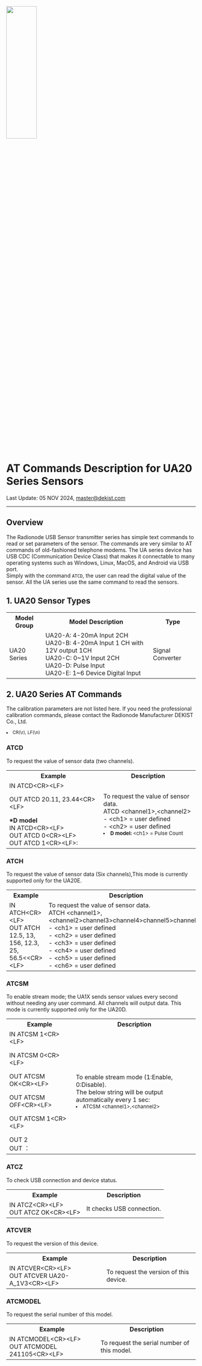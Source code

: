 
<img src="https://github.com/user-attachments/assets/771264bf-60dc-46db-bd62-2f0d790b0e11" width="40%" height="30%">

<body>

<h1>AT Commands Description for UA20 Series Sensors</h1>
<p>Last Update: 05 NOV 2024, <a href="mailto:master@dekist.com">master@dekist.com</a></p>

<hr>

<h2>Overview</h2>
<p>The Radionode USB Sensor transmitter series has simple text commands to read or set parameters of the sensor. The commands are very similar to AT commands of old-fashioned telephone modems. The UA series device has USB CDC (Communication Device Class) that makes it connectable to many operating systems such as Windows, Linux, MacOS, and Android via USB port.<br>
  Simply with the command <code>ATCD</code>, the user can read the digital value of the sensor. All the UA series use the same command to read the sensors.</p>

<h2>1. UA20 Sensor Types</h2>
<table>
    <tr>
        <th>Model Group</th>
        <th>Model Description</th>
        <th>Type</th>
    </tr>
    <tr>
        <td>UA20 Series</td>
        <td>
        UA20-A:  4-20mA Input  2CH<br>
        UA20-B:  4-20mA Input 1 CH with 12V output 1CH<br>
        UA20-C:  0~1V Input  2CH<br>
        UA20-D:  Pulse Input<br> 
        UA20-E:  1~6 Device Digital Input
        </td>
        <td>Signal Converter</td>
    </tr>
</table>

<h2>2. UA20 Series AT Commands</h2>
<p>The calibration parameters are not listed here. If you need the professional calibration commands, please contact the Radionode Manufacturer DEKIST Co., Ltd.</p>
<li style="font-size: smaller;"> CR(\r), LF(\n)</li>

<h3>ATCD</h3>
<p>To request the value of sensor data (two channels).</p>
<table>
    <tr>
        <th>Example</th>
        <th>Description</th>
    </tr>
    <tr>
        <td>
            IN ATCD&lt;CR&gt;&lt;LF&gt;<br>
           <p>OUT ATCD 20.11, 23.44&lt;CR&gt;&lt;LF&gt;</p>
            <strong>*D model</strong><br>
            IN ATCD&lt;CR&gt;&lt;LF&gt;<br>
            OUT ATCD 0&lt;CR&gt;&lt;LF&gt;<br>
            OUT ATCD 1&lt;CR&gt;&lt;LF&gt;:
        </td>
        <td>
            To request the value of sensor data.<br>
            ATCD &lt;channel1&gt;,&lt;channel2&gt;<br>
            - &lt;ch1&gt; = user defined<br>
            - &lt;ch2&gt; = user defined<br>
            <li style="font-size: smaller;"><strong>D model:</strong> &lt;ch1&gt; = Pulse Count</li>
        </td>
    </tr>
</table>

<h3>ATCH</h3>
<p>To request the value of sensor data (Six channels),This mode is currently supported only for the UA20E.</p>
<table>
    <tr>
        <th>Example</th>
        <th>Description</th>
    </tr>
    <tr>
        <td>
            IN ATCH&lt;CR&gt;&lt;LF&gt;<br>
            OUT ATCH 12.5, 13, 156, 12.3, 25, 56.5<&lt;CR&gt;&lt;LF&gt;<br>
        </td>
        <td>
            To request the value of sensor data.<br>
            ATCH &lt;channel1&gt;,&lt;channel2&gt;channel3&gt;channel4&gt;channel5&gt;channel6&gt;<br>
            - &lt;ch1&gt; = user defined<br>
            - &lt;ch2&gt; = user defined<br>
            - &lt;ch3&gt; = user defined<br>
            - &lt;ch4&gt; = user defined<br>
            - &lt;ch5&gt; = user defined<br>
            - &lt;ch6&gt; = user defined<br>
        </td>
    </tr>
</table>

<h3>ATCSM</h3>
<p>To enable stream mode; the UA1X sends sensor values every second without needing any user command. All channels will output data. This mode is currently supported only for the UA20D.</p>
<table>
    <tr>
        <th>Example</th>
        <th>Description</th>
    </tr>
    <tr>
        <td>
            IN ATCSM 1&lt;CR&gt;&lt;LF&gt;<br>
            <p>IN ATCSM 0&lt;CR&gt;&lt;LF&gt;</P>
            OUT ATCSM OK&lt;CR&gt;&lt;LF&gt;<br>
            <p>OUT ATCSM OFF&lt;CR&gt;&lt;LF></P>
            <p>OUT ATCSM 1&lt;CR&gt;&lt;LF&gt;</P>
            OUT 2<br>
            OUT ：
        </td>
        <td>To enable stream mode (1:Enable, 0:Disable).<br>
          The below string will be output automatically every 1 sec:<br>
         <li style="font-size: smaller;">ATCSM &lt;channel1&gt;,&lt;channel2&gt;</li>
        </td>
    </tr>
</table>

<h3>ATCZ</h3>
<p>To check USB connection and device status.</p>
<table>
    <tr>
        <th>Example</th>
        <th>Description</th>
    </tr>
    <tr>
        <td>IN ATCZ&lt;CR&gt;&lt;LF&gt;<br>OUT ATCZ OK&lt;CR&gt;&lt;LF&gt;</td>
        <td>It checks USB connection.</td>
    </tr>
</table>

<h3>ATCVER</h3>
<p>To request the version of this device.</p>
<table>
    <tr>
        <th>Example</th>
        <th>Description</th>
    </tr>
    <tr>
        <td>IN ATCVER&lt;CR&gt;&lt;LF&gt;<br>OUT ATCVER UA20-A_1V3&lt;CR&gt;&lt;LF&gt;</td>
        <td>To request the version of this device.</td>
    </tr>
</table>

<h3>ATCMODEL</h3>
<p>To request the serial number of this model.</p>
<table>
    <tr>
        <th>Example</th>
        <th>Description</th>
    </tr>
    <tr>
        <td>IN ATCMODEL&lt;CR&gt;&lt;LF&gt;<br>OUT ATCMODEL 241105&lt;CR&gt;&lt;LF&gt;</td>
        <td>To request the serial number of this model.</td>
    </tr>
</table>
